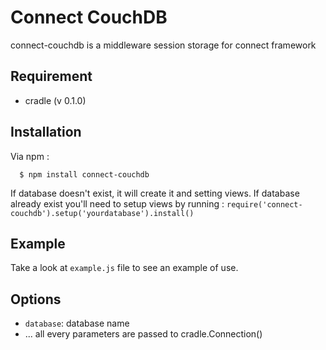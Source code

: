 # Connect CouchDB

connect-couchdb is a middleware session storage for connect framework

## Requirement

 - cradle (v 0.1.0)

## Installation

Via npm :

	  $ npm install connect-couchdb

If database doesn't exist, it will create it and setting views. If database
already exist you'll need to setup views by running :
`require('connect-couchdb').setup('yourdatabase').install()`

## Example

Take a look at `example.js` file to see an example of use.

## Options

 - `database`: database name
 - ... all every parameters are passed to cradle.Connection()